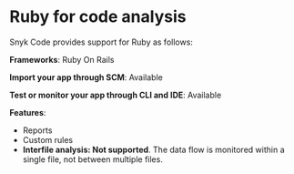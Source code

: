 # Ruby for code analysis

Snyk Code provides support for Ruby as follows:

**Frameworks**: Ruby On Rails

**Import your app through SCM**: Available

**Test or monitor your app through CLI and IDE**: Available

**Features**:

* Reports
* Custom rules
* **Interfile analysis: Not supported**. The data flow is monitored within a single file, not between multiple files.
